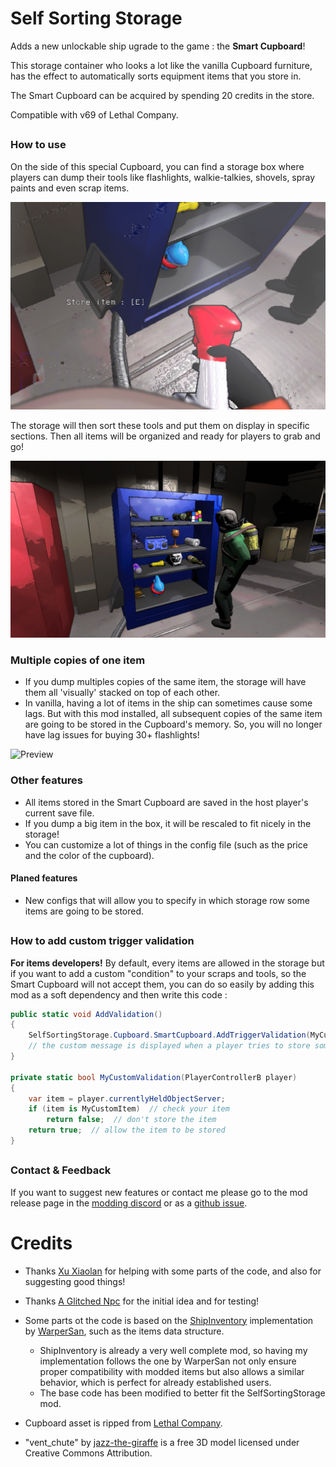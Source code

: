 # Self Sorting Storage

Adds a new unlockable ship ugrade to the game : the **Smart Cupboard**!

This storage container who looks a lot like the vanilla Cupboard furniture, has the effect to automatically sorts equipment items that you store in.

The Smart Cupboard can be acquired by spending 20 credits in the store.

Compatible with v69 of Lethal Company.

##

### How to use
On the side of this special Cupboard, you can find a storage box where players can dump their tools like flashlights, walkie-talkies, shovels, spray paints and even scrap items.

![Preview](https://raw.githubusercontent.com/ZigzagAwaka/SelfSortingStorage/main/Images/SSS_Preview2.PNG)

The storage will then sort these tools and put them on display in specific sections. Then all items will be organized and ready for players to grab and go!

![Preview](https://raw.githubusercontent.com/ZigzagAwaka/SelfSortingStorage/main/Images/SSS_Preview1.PNG)

### Multiple copies of one item
- If you dump multiples copies of the same item, the storage will have them all 'visually' stacked on top of each other.
- In vanilla, having a lot of items in the ship can sometimes cause some lags. But with this mod installed, all subsequent copies of the same item are going to be stored in the Cupboard's memory. So, you will no longer have lag issues for buying 30+ flashlights!

![Preview](https://raw.githubusercontent.com/ZigzagAwaka/SelfSortingStorage/main/Images/SSS_Preview3.gif)

### Other features
- All items stored in the Smart Cupboard are saved in the host player's current save file.
- If you dump a big item in the box, it will be rescaled to fit nicely in the storage!
- You can customize a lot of things in the config file (such as the price and the color of the cupboard).

#### Planed features
- New configs that will allow you to specify in which storage row some items are going to be stored.

##

### How to add custom trigger validation
**For items developers!** By default, every items are allowed in the storage but if you want to add a custom "condition" to your scraps and tools, so the Smart Cupboard will not accept them, you can do so easily by adding this mod as a soft dependency and then write this code :

```cs
public static void AddValidation()
{
    SelfSortingStorage.Cupboard.SmartCupboard.AddTriggerValidation(MyCustomValidation, "[Your custom message]");
    // the custom message is displayed when a player tries to store something checked by your condition
}

private static bool MyCustomValidation(PlayerControllerB player)
{
    var item = player.currentlyHeldObjectServer;
    if (item is MyCustomItem)  // check your item
        return false;  // don't store the item
    return true;  // allow the item to be stored
}
```

##

### Contact & Feedback
If you want to suggest new features or contact me please go to the mod release page in the [modding discord](https://discord.gg/XeyYqRdRGC) or as a [github issue](https://github.com/ZigzagAwaka/SelfSortingStorage).

###

##

# Credits

- Thanks [Xu Xiaolan](https://thunderstore.io/c/lethal-company/p/XuXiaolan/) for helping with some parts of the code, and also for suggesting good things!

- Thanks [A Glitched Npc](https://www.twitch.tv/a_glitched_npc) for the initial idea and for testing!

- Some parts ot the code is based on the [ShipInventory](https://thunderstore.io/c/lethal-company/p/WarperSan/ShipInventory/) implementation by [WarperSan](https://thunderstore.io/c/lethal-company/p/WarperSan/), such as the items data structure.
    - ShipInventory is already a very well complete mod, so having my implementation follows the one by WarperSan not only ensure proper compatibility with modded items but also allows a similar behavior, which is perfect for already established users.
    - The base code has been modified to better fit the SelfSortingStorage mod.

- Cupboard asset is ripped from [Lethal Company](https://store.steampowered.com/app/1966720/Lethal_Company/).

- "vent_chute" by [jazz-the-giraffe](https://sketchfab.com/3d-models/vent-chute-961b5fb81e694f94ab1407028c7dc998) is a free 3D model licensed under Creative Commons Attribution.
